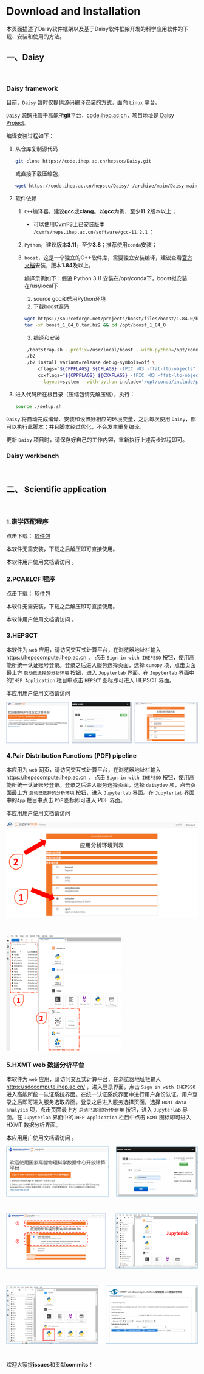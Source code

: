 # Download and Installation

本页面描述了Daisy软件框架以及基于Daisy软件框架开发的科学应用软件的下载、安装和使用的方法。

## 一、Daisy

&nbsp;

### Daisy framework

目前，`Daisy` 暂时仅提供源码编译安装的方式，面向 `Linux` 平台。

`Daisy` 源码托管于高能所**git**平台，[code.ihep.ac.cn](https://code.ihep.ac.cn)，项目地址是 [Daisy Project](https://code.ihep.ac.cn/hepscc/Daisy)。

编译安装过程如下：

1. 从仓库复制源代码
   ```bash
   git clone https://code.ihep.ac.cn/hepscc/Daisy.git
   ```
   或直接下载压缩包，
   ```bash
   wget https://code.ihep.ac.cn/hepscc/Daisy/-/archive/main/Daisy-main.tar.gz
   ```

2. 软件依赖
   1. `C++`编译器，建议**gcc**或**clang**。以**gcc**为例，至少**11.2**版本以上；
      - 可以使用CvmFS上已安装版本 `/cvmfs/heps.ihep.ac.cn/software/gcc-11.2.1` ；
   2. `Python`，建议版本**3.11**，至少**3.8**；推荐使用`conda`安装；
   3. `boost`，这是一个独立的C++软件库，需要独立安装编译，建议查看[官方文档](https://www.boost.org/doc/libs/1_84_0/more/getting_started/unix-variants.html)安装，版本**1.84**及以上。

      编译示例如下：假设 Python 3.11 安装在/opt/conda下，boost拟安装在/usr/local下
      1. source gcc和启用Python环境
      2. 下载boost源码
      ```bash
      wget https://sourceforge.net/projects/boost/files/boost/1.84.0/boost_1_84_0.tar.bz2/download -O /opt/boost_1_84_0.tar.bz2
      tar -xf boost_1_84_0.tar.bz2 && cd /opt/boost_1_84_0
      ```
      3. 编译和安装
      ```bash
      ./bootstrap.sh --prefix=/usr/local/boost --with-python=/opt/conda/bin/python3.11
      ./b2
      ./b2 install variant=release debug-symbols=off \
           cflags="${CPPFLAGS} ${CFLAGS} -fPIC -O3 -ffat-lto-objects" \
           cxxflags="${CPPFLAGS} ${CXXFLAGS} -fPIC -O3 -ffat-lto-objects" \
           --layout=system --with-python include='/opt/conda/include/python3.11'
      ```


3. 进入代码所在根目录（压缩包请先解压缩），执行：
   ```bash
   source ./setup.sh
   ```

`Daisy` 将自动完成编译、安装和设置好相应的环境变量，之后每次使用 `Daisy`，都可以执行此脚本；并且脚本经过优化，不会发生重复编译。

更新 `Daisy` 项目时，请保存好自己的工作内容，重新执行上述两步过程即可。


### Daisy workbench

&nbsp;



## 二、 Scientific application

&nbsp;

### 1.谱学匹配程序

点击下载： [软件包](https://docs.ihep.ac.cn/link/AA9C3A30188A4945F9BAE364E8541AA95C)

本软件无需安装，下载之后解压即可直接使用。

本软件用户使用文档请访问 [](../tutorial/XASmatch.md)。


### 2.PCA&LCF 程序

点击下载： [软件包](https://docs.ihep.ac.cn/link/AAF9A02D2FDEF64AED9BB07E00D1414ED4)

本软件无需安装，下载之后解压即可直接使用。

本软件用户使用文档请访问 [](../tutorial/XASpcalcf.md)。


### 3.HEPSCT

本软件为 `web` 应用，请访问交互式计算平台，在浏览器地址栏输入 https://hepscompute.ihep.ac.cn ， 点击 `Sign in with IHEPSSO` 按钮，使用高能所统一认证账号登录。登录之后进入服务选择页面，选择 `cumopy` 项，点击页面最上方 `启动已选择的分析环境` 按钮，进入 `Jupyterlab` 界面。在 `Jupyterlab` 界面中的`IHEP Application` 栏目中点击 `HEPSCT` 图标即可进入 HEPSCT 界面。

本应用用户使用文档请访问 [](../tutorial/hepsct.md)

<img src="../images/imaging/login.png" align=center />


### 4.Pair Distribution Functions (PDF) pipeline

本应用为 `web` 网页，请访问交互式计算平台，在浏览器地址栏输入 https://hepscompute.ihep.ac.cn ， 点击 `Sign in with IHEPSSO` 按钮，使用高能所统一认证账号登录。登录之后进入服务选择页面，选择 `daisydev` 项，点击页面最上方 `启动已选择的分析环境` 按钮，进入 `Jupyterlab` 界面。在 `Jupyterlab` 界面中的`App` 栏目中点击 `PDF` 图标即可进入 PDF 界面。

本应用用户使用文档请访问 [](../tutorial/PDF.md)

<img src="../images/xrdxs/hepscompute_main.png" align=center />

&nbsp;

<img src="../images/xrdxs/jupyterlab.png" width="60%" align=center />


### 5.HXMT web 数据分析平台

本软件为 `web` 应用，请访问交互式计算平台，在浏览器地址栏输入 https://sdccompute.ihep.ac.cn/ ，进入登录界面，点击 `Sign in with IHEPSSO` 进入高能所统一认证系统界面。在统一认证系统界面中进行用户身份认证。用户登录之后即可进入服务选取界面。登录之后进入服务选择页面，选择 `HXMT data analysis` 项，点击页面最上方 `启动已选择的分析环境` 按钮，进入 `Jupyterlab` 界面。在 `Jupyterlab` 界面中的`IHEP Application` 栏目中点击 `HXMT` 图标即可进入 HXMT 数据分析界面。

本应用用户使用文档请访问 [](../tutorial/astronomy/hxmt.md)。

<img src="../images/astronomy/login.png" align=center />

&nbsp;

<img src="../images/astronomy/serviceselection.png" align=center />

&nbsp;

<img src="../images/astronomy/enterUI.png" align=center />


&nbsp;
&nbsp;

欢迎大家提**issues**和贡献**commits**！
